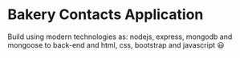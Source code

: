 # Bakery Contacts Application

Build using modern technologies as: nodejs, express, mongodb and mongoose to back-end and html, css, bootstrap and javascript 😃